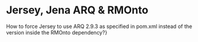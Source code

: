 # Jersey, Jena ARQ & RMOnto

How to force Jersey to use ARQ 2.9.3 as specified in pom.xml instead of the version inside the RMOnto dependency?}
